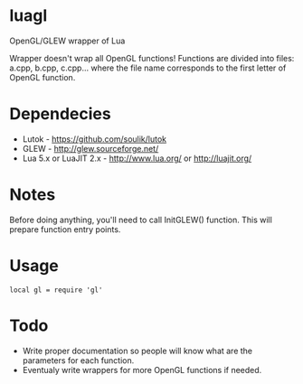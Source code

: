 luagl
=============

OpenGL/GLEW wrapper of Lua

Wrapper doesn't wrap all OpenGL functions!
Functions are divided into files: a.cpp, b.cpp, c.cpp... where the file name corresponds to the first letter of OpenGL function.

Dependecies
===========

* Lutok - https://github.com/soulik/lutok
* GLEW - http://glew.sourceforge.net/
* Lua 5.x or LuaJIT 2.x - http://www.lua.org/ or http://luajit.org/

Notes
=====

Before doing anything, you'll need to call InitGLEW() function. This will prepare function entry points.


Usage
=====

`local gl = require 'gl'`

Todo
====

* Write proper documentation so people will know what are the parameters for each function.
* Eventualy write wrappers for more OpenGL functions if needed.